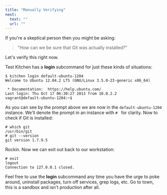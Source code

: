 ```yaml
---
title: "Manually Verifying"
next:
  text: ""
  url: ""
---
```


If you're a skeptical person then you might be asking:

> "How can we be sure that Git was actually installed?"

Let's verify this right now.

Test Kitchen has a **login** subcommand for just these kinds of situations:

```
$ kitchen login default-ubuntu-1204
Welcome to Ubuntu 12.04.2 LTS (GNU/Linux 3.5.0-23-generic x86_64)

 * Documentation:  https://help.ubuntu.com/
Last login: Thu Oct 17 06:30:27 2013 from 10.0.2.2
vagrant@default-ubuntu-1204:~$
```

As you can see by the prompt above we are now in the `default-ubuntu-1204` instance. We'll denote the prompt in an instance with `# ` for clarity. Now to check if Git is installed:

```
# which git
/usr/bin/git
# git --version
git version 1.7.9.5
```

Rockin. Now we can exit out back to our workstation:

```
# exit
logout
Connection to 127.0.0.1 closed.
```

Feel free to use the **login** subcommand any time you have the urge to poke around, uninstall packages, turn off services, grep logs, etc. Go to town, this is a sandbox and isn't production after all.

